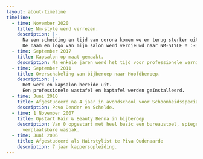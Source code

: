 ```yaml
---
layout: about-timeline
timeline:
  - time: November 2020
    title: Nm-style werd verrezen.
    description: |-
      Na een scheiding en tijd van corona komen we er terug sterker uit.
      De naam en logo van mijn salon werd vernieuwd naar NM-STYLE ! :-D
  - time: September 2017
    title: Kapsalon op maat gemaakt.
    description: Na enkele jaren werd het tijd voor professionele vernieuwing op maat.
  - time: September 2011
    title: Overschakeling van bijberoep naar Hoofdberoep.
    description: |-
      Het werk en kapsalon bereide uit.
      Een professionele wastafel en kaptafel werden geïnstalleerd.
  - time: Juni 2010
    title: Afgestudeerd na 4 jaar in avondschool voor Schoonheidsspecialiste.
    description: Pcvo Dender en Schelde.
  - time: 1 November 2007
    title: Opstart Hair & Beauty Benna in bijberoep
    description: Van 0 opgestart met heel basic een bureaustoel, spiegel, lavabo en
      verplaatsbare wasbak.
  - time: Juni 2006
    title: Afgestudeerd als Hairstylist te Piva Oudenaarde
    description: 7 jaar kappersopleiding.
---
```

